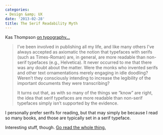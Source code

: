 ```yaml
---
categories:
- Design &amp; UX
date: '2013-02-28'
title: The Serif Readability Myth
---
```


Kas Thompson <a href="http://asserttrue.blogspot.se/2013/01/the-serif-readability-myth.html">on typography...</a>

<blockquote>I’ve been involved in publishing all my life, and like many others I’ve always accepted as axiomatic the notion that typefaces with serifs (such as Times-Roman) are, in general, are more readable than non-serif typefaces (e.g., Helvetica). It never occurred to me that there was any doubt about the matter. Were the monks who invented serifs and other text ornamentations merely engaging in idle doodling? Weren’t they consciously intending to increase the legibility of the important documents they were transcribing?

It turns out that, as with so many of the things we “know” are right, the idea that serif typefaces are more readable than non-serif typefaces simply isn’t supported by the evidence.</blockquote>

I personally prefer serifs for reading, but that may simply be because I read so many books, and those are typically set in a serif typeface.

Interesting stuff, though. <a href="http://asserttrue.blogspot.se/2013/01/the-serif-readability-myth.html">Go read the whole thing.</a>
